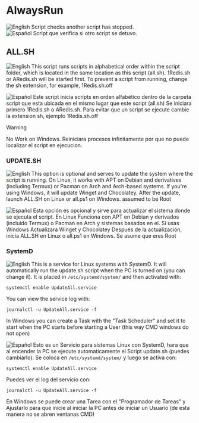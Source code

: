 # AlwaysRun
![English](https://img.shields.io/badge/Language-English-blue) Script checks another script has stopped.  
![Español](https://img.shields.io/badge/Idioma-Español-red) Script que verifica si otro script se detuvo.

## ALL.SH
![English](https://img.shields.io/badge/Language-English-blue)
This script runs scripts in alphabetical order within the script folder, which is located in the same location as this script (all.sh).
1Redis.sh or ARedis.sh will be started first. To prevent a script from running, change the sh extension, for example, 1Redis.sh.off

![Español](https://img.shields.io/badge/Idioma-Español-red)
Este script inicia scripts en orden alfabético dentro de la carpeta script que esta ubicada en el mismo lugar que este script (all.sh)
Se iniciara primero 1Redis.sh o ARedis.sh. Para evitar que un script se ejecute cambie la extension sh, ejemplo 1Redis.sh.off 

> [!WARNING]
> No Work on Windows. Reiniciara procesos infinitamente por que no puede localizar el script en ejecucion.

### UPDATE.SH
![English](https://img.shields.io/badge/Language-English-blue)
This option is optional and serves to update the system where the script is running. On Linux, it works with APT on Debian and derivatives (including Termux) or Pacman on Arch and Arch-based systems.
If you're using Windows, it will update Winget and Chocolatey.
After the update, launch ALL.SH on Linux or all.ps1 on Windows.
assumed to be Root

![Español](https://img.shields.io/badge/Idioma-Español-red)
Esta opción es opcional y sirve para actualizar el sistema donde se ejecuta el script. En Linux Funciona con APT en Debian y derivados (incluido Termux) o Pacman en Arch y sistemas basados en el.
Si usas Windows Actualizara Winget y Chocolatey
Después de la actualización, inicia ALL.SH en Linux o all.ps1 en Windows.
Se asume que eres Root

### SystemD
![English](https://img.shields.io/badge/Language-English-blue)
This is a service for Linux systems with SystemD. It will automatically run the update.sh script when the PC is turned on (you can change it).
It is placed in `/etc/systemd/system/` and then activated with:
```
systemctl enable UpdateAll.service
```
You can view the service log with:
```
journalctl -u UpdateAll.service -f
```
In Windows you can create a Task with the "Task Scheduler" and set it to start when the PC starts before starting a User (this way CMD windows do not open)

![Español](https://img.shields.io/badge/Idioma-Español-red)
Esto es un Servicio para sistemas Linux con SystemD, hara que al encender la PC se ejecute automaticamente el Script update.sh (puedes cambiarlo).
Se coloca en `/etc/systemd/system/` y luego se activa con:
```
systemctl enable UpdateAll.service
```
Puedes ver el log del servicio con:
```
journalctl -u UpdateAll.service -f
```
En Windows se puede crear una Tarea con el "Programador de Tareas" y Ajustarlo para que inicie al iniciar la PC antes de iniciar un Usuario (de esta manera no se abren ventanas CMD)
